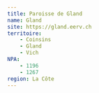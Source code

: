```yaml
---
title: Paroisse de Gland
name: Gland
site: https://gland.eerv.ch
territoire:
    - Coinsins
    - Gland
    - Vich
NPA:
    - 1196
    - 1267
region: La Côte
---
```

